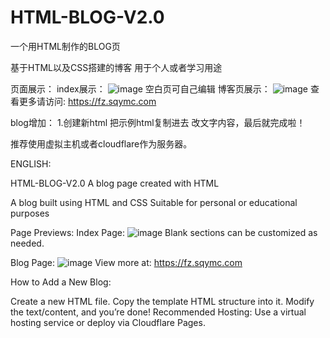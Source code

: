 # HTML-BLOG-V2.0
一个用HTML制作的BLOG页

基于HTML以及CSS搭建的博客
用于个人或者学习用途

页面展示：
index展示：
![image](https://github.com/user-attachments/assets/e2ff74ff-b510-4817-bc13-a144178ca3b9)
空白页可自己编辑
博客页展示：
![image](https://github.com/user-attachments/assets/2ffa2e8d-dd63-498f-b34a-8ff7e5fb6eb8)
查看更多请访问: https://fz.sqymc.com

blog增加：
1.创建新html
把示例html复制进去
改文字内容，最后就完成啦！

推荐使用虚拟主机或者cloudflare作为服务器。

ENGLISH:

HTML-BLOG-V2.0
A blog page created with HTML

A blog built using HTML and CSS
Suitable for personal or educational purposes

Page Previews:
Index Page:
![image](https://github.com/user-attachments/assets/e2ff74ff-b510-4817-bc13-a144178ca3b9)
Blank sections can be customized as needed.

Blog Page:
![image](https://github.com/user-attachments/assets/2ffa2e8d-dd63-498f-b34a-8ff7e5fb6eb8)
View more at: https://fz.sqymc.com

How to Add a New Blog:

Create a new HTML file.
Copy the template HTML structure into it.
Modify the text/content, and you’re done!
Recommended Hosting:
Use a virtual hosting service or deploy via Cloudflare Pages.
